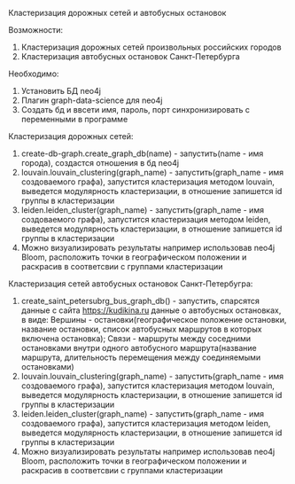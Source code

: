 Кластеризация дорожных сетей и автобусных остановок 

Возможности:
 1. Кластеризация дорожных сетей произвольных российских городов
 2. Кластеризация автобусных остановок Санкт-Петербурга

Необходимо:
1. Установить БД neo4j
2. Плагин graph-data-science для neo4j
3. Создать бд и ввсети имя, пароль, порт синхронизировать с переменными в программе

Кластеризация дорожных сетей:
 1. create-db-graph.create_graph_db(name) - запустить(name - имя города), создастся отношения в бд neo4j
 2. louvain.louvain_clustering(graph_name) - запустить(graph_name - имя создоваемого графа), запустится кластеризация методом louvain,
   выведется модулярность кластеризации, в отношение запишется id группы в кластеризации
 3. leiden.leiden_cluster(graph_name) - запустить(graph_name - имя создоваемого графа), запустится кластеризация методом leiden,
   выведется модулярность кластеризации, в отношение запишется id группы в кластеризации
 4. Можно визуализировать результаты например использовав neo4j Bloom, расположить точки в географическом положении и раскрасив в соответсвии с группами кластеризации

Кластеризация сетей автобусных остановок Санкт-Петербугра:
 1. create_saint_petersubrg_bus_graph_db() - запустить, спарсятся данные с сайта https://kudikina.ru данные о автобусных остановках, в виде: Вершины - остановки(географическое положение остановки,
  название остановки, список автобусных маршрутов в которых включена остановка); Связи - маршруты между соседними остановками внутри одного автобусного маршрута(название маршрута,
   длительность перемещения между соединяемыми остановками)
 2. louvain.louvain_clustering(graph_name) - запустить(graph_name - имя создоваемого графа), запустится кластеризация методом louvain,
   выведется модулярность кластеризации, в отношение запишется id группы в кластеризации
 3. leiden.leiden_cluster(graph_name) - запустить(graph_name - имя создоваемого графа), запустится кластеризация методом leiden,
   выведется модулярность кластеризации, в отношение запишется id группы в кластеризации
 4. Можно визуализировать результаты например использовав neo4j Bloom, расположить точки в географическом положении и раскрасив в соответсвии с группами кластеризации
